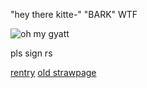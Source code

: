 <!-- skibidi -->

"hey there kitte-" "BARK" WTF

![oh my gyatt](https://64.media.tumblr.com/64773343ab35228f03dde1352077d819/90a5d36e0c2b671a-8d/s1280x1920/2b6d8b468b5ce017aa720b208b4c5f2cb9e5c86b.gifv)

pls sign rs

[rentry](https://rentry.co/copqohbv) [old strawpage](https://l1teralegend.straw.page/)

<!-- end -->


